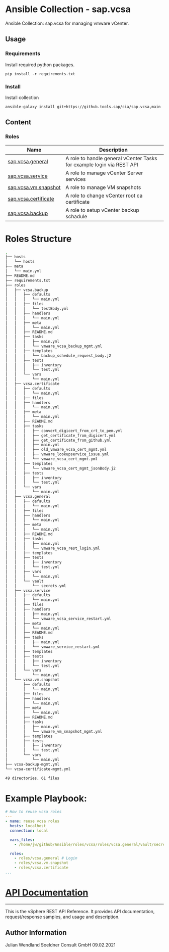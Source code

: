 # Ansible Collection - sap.vcsa
Ansible Collection: sap.vcsa for managing vmware vCenter.

## Usage
### Requirements
Install required python packages.
```
pip install -r requirements.txt
```

### Install
Install collection
```
ansible-galaxy install git+https://github.tools.sap/cia/sap.vcsa,main
```

## Content
### Roles
| Name                                      | Description                                       |
|-------------------------------------------|---------------------------------------------------|
| [sap.vcsa.general](roles/vcsa.general/)          | A role to handle general vCenter Tasks for example login via REST API |
| [sap.vcsa.service](roles/vcsa.service/)          | A role to manage vCenter Server services    	 |
| [sap.vcsa.vm.snapshot](roles/vcsa.vm.snapshot/)      | A role to manage VM snapshots 		   	 |
| [sap.vcsa.certificate](roles/vcsa.certificate/)      | A role to change vCenter root ca certificate     |
| [sap.vcsa.backup](roles/vcsa.backup/)           | A role to setup vCenter backup schadule          |


Roles Structure
===============

```bash
.
├── hosts
│   └── hosts
├── meta
│   └── main.yml
├── README.md
├── requirements.txt
├── roles
│   ├── vcsa.backup
│   │   ├── defaults
│   │   │   └── main.yml
│   │   ├── files
│   │   │   └── testBody.yml
│   │   ├── handlers
│   │   │   └── main.yml
│   │   ├── meta
│   │   │   └── main.yml
│   │   ├── README.md
│   │   ├── tasks
│   │   │   ├── main.yml
│   │   │   └── vmware_vcsa_backup_mgmt.yml
│   │   ├── templates
│   │   │   └── backup_schedule_request_body.j2
│   │   ├── tests
│   │   │   ├── inventory
│   │   │   └── test.yml
│   │   └── vars
│   │       └── main.yml
│   ├── vcsa.certificate
│   │   ├── defaults
│   │   │   └── main.yml
│   │   ├── files
│   │   ├── handlers
│   │   │   └── main.yml
│   │   ├── meta
│   │   │   └── main.yml
│   │   ├── README.md
│   │   ├── tasks
│   │   │   ├── convert_digicert_from_crt_to_pem.yml
│   │   │   ├── get_certificate_from_digicert.yml
│   │   │   ├── get_certificate_from_github.yml
│   │   │   ├── main.yml
│   │   │   ├── old_vmware_vcsa_cert_mgmt.yml
│   │   │   ├── vmware_lookupservice_issue.yml
│   │   │   └── vmware_vcsa_cert_mgmt.yml
│   │   ├── templates
│   │   │   └── vmware_vcsa_cert_mgmt_jsonBody.j2
│   │   ├── tests
│   │   │   ├── inventory
│   │   │   └── test.yml
│   │   └── vars
│   │       └── main.yml
│   ├── vcsa.general
│   │   ├── defaults
│   │   │   └── main.yml
│   │   ├── files
│   │   ├── handlers
│   │   │   └── main.yml
│   │   ├── meta
│   │   │   └── main.yml
│   │   ├── README.md
│   │   ├── tasks
│   │   │   ├── main.yml
│   │   │   └── vmware_vcsa_rest_login.yml
│   │   ├── templates
│   │   ├── tests
│   │   │   ├── inventory
│   │   │   └── test.yml
│   │   ├── vars
│   │   │   └── main.yml
│   │   └── vault
│   │       └── secrets.yml
│   ├── vcsa.service
│   │   ├── defaults
│   │   │   └── main.yml
│   │   ├── files
│   │   ├── handlers
│   │   │   ├── main.yml
│   │   │   └── vmware_vcsa_service_restart.yml
│   │   ├── meta
│   │   │   └── main.yml
│   │   ├── README.md
│   │   ├── tasks
│   │   │   ├── main.yml
│   │   │   └── vmware_service_restart.yml
│   │   ├── templates
│   │   ├── tests
│   │   │   ├── inventory
│   │   │   └── test.yml
│   │   └── vars
│   │       └── main.yml
│   └── vcsa.vm.snapshot
│       ├── defaults
│       │   └── main.yml
│       ├── files
│       ├── handlers
│       │   └── main.yml
│       ├── meta
│       │   └── main.yml
│       ├── README.md
│       ├── tasks
│       │   ├── main.yml
│       │   └── vmware_vm_snapshot_mgmt.yml
│       ├── templates
│       ├── tests
│       │   ├── inventory
│       │   └── test.yml
│       └── vars
│           └── main.yml
├── vcsa-backup-mgmt.yml
└── vcsa-certificate-mgmt.yml

49 directories, 61 files

```


# Example Playbook:
```yaml
# How to reuse vcsa roles
---
- name: reuse vcsa roles 
  hosts: localhost
  connection: local

  vars_files:
    - /home/jw/github/Ansible/roles/vcsa/roles/vcsa.general/vault/secrets.yml

  roles:
    - roles/vcsa.general # Login 
    - roles/vcsa.vm.snapshot
    - roles/vcsa.certificate
...
```


# [API Documentation](https://developer.vmware.com/docs/vsphere-automation/latest/)
---------------------
This is the vSphere REST API Reference. It provides API documentation, request/response samples, and usage and description.


Author Information
------------------

Julian Wendland
Soeldner Consult GmbH
09.02.2021
